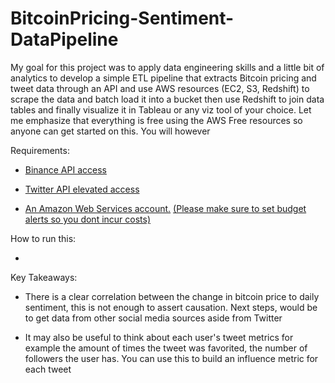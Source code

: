 # BitcoinPricing-Sentiment-DataPipeline

My goal for this project was to apply data engineering skills and a little bit of analytics to develop a simple ETL pipeline that extracts Bitcoin pricing and tweet data through an API and use AWS resources (EC2, S3, Redshift) to scrape the data and batch load it into a bucket then use Redshift to join data tables and finally visualize it in Tableau or any viz tool of your choice. Let me emphasize that everything is free using the AWS Free resources so anyone can get started on this. You will however

Requirements:

* [Binance API access](https://www.binance.com/en/binance-api)

* [Twitter API elevated access](https://developer.twitter.com/en/docs/twitter-api/getting-started/getting-access-to-the-twitter-api)

* [An Amazon Web Services account.](https://portal.aws.amazon.com/billing/signup?nc2=h_ct&src=header_signup&redirect_url=https%3A%2F%2Faws.amazon.com%2Fregistration-confirmation#/start/email) [(Please make sure to set budget alerts so you dont incur costs)](https://catalins.tech/how-to-setup-a-budget-on-aws)


How to run this:

* 

Key Takeaways:

* There is a clear correlation between the change in bitcoin price to daily sentiment, this is not enough to assert causation. Next steps, would be to get data from other social media sources aside from Twitter

* It may also be useful to think about each user's tweet metrics for example the amount of times the tweet was favorited, the number of followers the user has. You can use this to build an influence metric for each tweet

